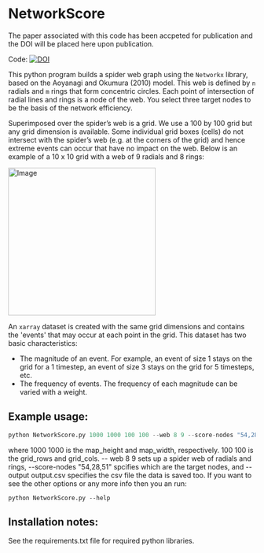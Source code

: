 # NetworkScore

The paper associated with this code has been accpeted for publication and the DOI will be placed here upon publication.

Code: [![DOI](https://zenodo.org/badge/531778489.svg)](https://zenodo.org/doi/10.5281/zenodo.11139593)

This python program builds a spider web graph using the ```Networkx``` library, based on the Aoyanagi and Okumura (2010) model. This web is defined by ```n``` radials and ```m``` rings that form concentric circles. Each point of intersection of radial lines and rings is a node of the web. You select three target nodes to be the basis of the network efficiency. 

Superimposed over the spider’s web is a grid. We use a 100 by 100 grid but any grid dimension is available. Some individual grid boxes (cells) do not intersect with the spider’s web (e.g. at the
corners of the grid) and hence extreme events can occur that have no impact on the web. Below is an example of a 10 x 10 grid with a web of 9 radials and 8 rings:

<img src="https://github.com/coecms/NetworkScore/assets/20108650/4905d804-fdbc-4c59-ba03-4fbbd83ea669" alt="Image" width="300">

An ```xarray``` dataset is created with the same grid dimensions and contains the 'events' that may occur at each point in the grid. This dataset has two basic characteristics:
- The magnitude of an event. For example, an event of size 1 stays on the grid for a 1 timestep, an event of size 3 stays on the grid for 5 timesteps, etc.
- The frequency of events. The frequency of each magnitude can be varied with a weight.

## Example usage:

```python
python NetworkScore.py 1000 1000 100 100 --web 8 9 --score-nodes "54,28,51" --output output.csv
```
where 1000 1000 is the map_height and map_width, respectively. 100 100 is the grid_rows and grid_cols. -- web 8 9 sets up a spider web of radials and rings, --score-nodes "54,28,51" spcifies which are the target nodes, and --output output.csv specifies the csv file the data is saved too. If you want to see the other options or any more info then you  an run:

```
python NetworkScore.py --help
```
## Installation notes:

See the requirements.txt file for required python libraries.
